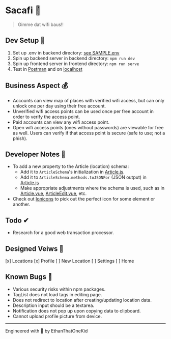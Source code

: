# Sacafi 🥡
> Gimme dat wifi baus!!

## Dev Setup 🥾
1. Set up .env in backend directory: [see SAMPLE.env](backend/SAMPLE.env)
1. Spin up backend server in backend directory: `npm run dev`
1. Spin up frontend server in frontend directory: `npm run serve`
1. Test in [Postman](https://github.com/gothinkster/realworld/blob/master/api/Conduit.postman_collection.json) and on [localhost](http://localhost:8080)

## Business Aspect 💰
* Accounts can view map of places with verified wifi access, but can only unlock one per day using their free account.
* Unverified wifi access points can be used once per free account in order to verify the access point.
* Paid accounts can view any wifi access point.
* Open wifi access points (ones without passwords) are viewable for free as well. Users can verify if that access point is secure (safe to use; not a phish).

## Developer Notes 📝
* To add a new property to the Article (location) schema:
    * Add it to `ArticleSchema`'s initialization in [Article.js](backend\models\Article.js).
    * Add it to `ArticleSchema.methods.toJSONFor` (JSON output) in [Article.js](backend\models\Article.js)
    * Make appropriate adjustments where the schema is used, such as in [Article.vue](frontend\src\views\Article.vue), [ArticleEdit.vue](frontend\src\views\ArticleEdit.vue), etc.
* Check out [Ionicons](https://ionicons.com/) to pick out the perfect icon for some element or another.

## Todo ✔
* Research for a good web transaction processor.

## Designed Veiws 💅
[x] Locations
[x] Profile
[ ] New Location
[ ] Settings
[ ] Home

## Known Bugs 🐛
* Various security risks within npm packages.
* TagList does not load tags in editing page.
* Does not redirect to location after creating/updating location data.
* Description input should be a textarea.
* Notification does not pop up upon copying data to clipboard.
* Cannot upload profile picture from device.

---

Engineered with 💖 by EthanThatOneKid